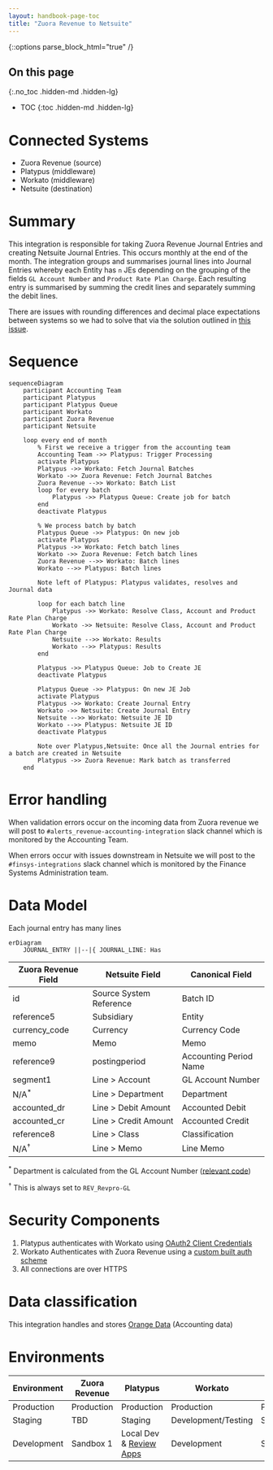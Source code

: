 ```yaml
---
layout: handbook-page-toc
title: "Zuora Revenue to Netsuite"
---
```


{::options parse_block_html="true" /}

<link rel="stylesheet" type="text/css" href="/stylesheets/biztech.css" />

## On this page
{:.no_toc .hidden-md .hidden-lg}

- TOC
{:toc .hidden-md .hidden-lg}

# Connected Systems

- Zuora Revenue (source)
- Platypus (middleware)
- Workato (middleware)
- Netsuite (destination)

# Summary

This integration is responsible for taking Zuora Revenue Journal Entries and creating Netsuite Journal Entries. This occurs monthly at the end of the month. The integration groups and summarises journal lines into Journal Entries whereby each Entity has `n` JEs depending on the grouping of the fields `GL Account Number` and `Product Rate Plan Charge`. Each resulting entry is summarised by summing the credit lines and separately summing the debit lines.

There are issues with rounding differences and decimal place expectations between systems so we had to solve that via the solution outlined in [this issue](https://gitlab.com/gitlab-com/business-technology/enterprise-apps/integrations/integrations-work/-/issues/115).

# Sequence

```mermaid
sequenceDiagram
    participant Accounting Team
    participant Platypus
    participant Platypus Queue
    participant Workato
    participant Zuora Revenue
    participant Netsuite

    loop every end of month
        % First we receive a trigger from the accounting team
        Accounting Team ->> Platypus: Trigger Processing
        activate Platypus
        Platypus ->> Workato: Fetch Journal Batches
        Workato ->> Zuora Revenue: Fetch Journal Batches
        Zuora Revenue -->> Workato: Batch List
        loop for every batch
            Platypus ->> Platypus Queue: Create job for batch
        end
        deactivate Platypus

        % We process batch by batch
        Platypus Queue ->> Platypus: On new job
        activate Platypus
        Platypus ->> Workato: Fetch batch lines
        Workato ->> Zuora Revenue: Fetch batch lines
        Zuora Revenue -->> Workato: Batch lines
        Workato -->> Platypus: Batch lines

        Note left of Platypus: Platypus validates, resolves and Journal data

        loop for each batch line
            Platypus ->> Workato: Resolve Class, Account and Product Rate Plan Charge
            Workato ->> Netsuite: Resolve Class, Account and Product Rate Plan Charge
            Netsuite -->> Workato: Results
            Workato -->> Platypus: Results
        end

        Platypus ->> Platypus Queue: Job to Create JE
        deactivate Platypus

        Platypus Queue ->> Platypus: On new JE Job
        activate Platypus
        Platypus ->> Workato: Create Journal Entry
        Workato ->> Netsuite: Create Journal Entry
        Netsuite -->> Workato: Netsuite JE ID
        Workato -->> Platypus: Netsuite JE ID
        deactivate Platypus

        Note over Platypus,Netsuite: Once all the Journal entries for a batch are created in Netsuite
        Platypus ->> Zuora Revenue: Mark batch as transferred
    end
```

# Error handling

When validation errors occur on the incoming data from Zuora revenue we will post to `#alerts_revenue-accounting-integration` slack channel which is monitored by the Accounting Team.

When errors occur with issues downstream in Netsuite we will post to the `#finsys-integrations` slack channel which is monitored by the Finance Systems Administration team.

# Data Model

Each journal entry has many lines

```mermaid
erDiagram
    JOURNAL_ENTRY ||--|{ JOURNAL_LINE: Has
```

| Zuora Revenue Field | Netsuite Field          | Canonical Field        |
| ------------------- | ----------------------- | ---------------------- |
| id                  | Source System Reference | Batch ID               |
| reference5          | Subsidiary              | Entity                 |
| currency_code       | Currency                | Currency Code          |
| memo                | Memo                    | Memo                   |
| reference9          | postingperiod           | Accounting Period Name |
| segment1            | Line > Account          | GL Account Number      |
| N/A<sup>*</sup>     | Line > Department       | Department             |
| accounted_dr        | Line > Debit Amount     | Accounted Debit        |
| accounted_cr        | Line > Credit Amount    | Accounted Credit       |
| reference8          | Line > Class            | Classification         |
| N/A<sup>†</sup>     | Line > Memo             | Line Memo              |

<sup>*</sup> Department is calculated from the GL Account Number ([relevant code](https://gitlab.com/gitlab-com/business-technology/enterprise-apps/integrations/platypus/-/blob/master/src/finance/accounting/commands/transfer-batch.command.ts#L91))

<sup>†</sup> This is always set to `REV_Revpro-GL`

# Security Components

1. Platypus authenticates with Workato using [OAuth2 Client Credentials](https://docs.workato.com/api-mgmt/oauth2.html#request-access-token)
2. Workato Authenticates with Zuora Revenue using a [custom built auth scheme](https://www.zuora.com/developer/revpro-api/#tag/Authentication)
3. All connections are over HTTPS

# Data classification

This integration handles and stores [Orange Data](https://about.gitlab.com/handbook/engineering/security/data-classification-standard.html#orange) (Accounting data)

# Environments

| Environment | Zuora Revenue | Platypus                                                              | Workato             | Netsuite   |
| ----------- | ------------- | --------------------------------------------------------------------- | ------------------- | ---------- |
| Production  | Production    | Production                                                            | Production          | Production |
| Staging     | TBD           | Staging                                                               | Development/Testing | Sandbox 2  |
| Development | Sandbox 1     | Local Dev & [Review Apps](https://docs.gitlab.com/ee/ci/review_apps/) | Development         | Sandbox 1  |
